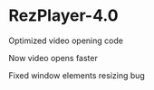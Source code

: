 # RezPlayer-4.0
Optimized video opening code

Now video opens faster

Fixed window elements resizing bug
